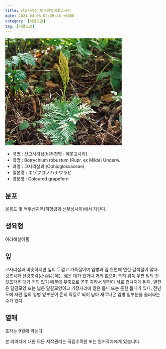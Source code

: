 ```yaml
---
title: 산고사리삼_비추천명메꽃고사리
date: 2024-04-06 02:39:46 +0800
category: [식물도감]
tag: [식물도감]
---
```




![산고사리삼[비추천명 : 메꽃고사리]](/assets/img/fileUpload/plants/basic/Ophioglossaceae/Botrychium/340/340_1_th2.jpg)
- 국명 : 산고사리삼[비추천명 : 메꽃고사리]
- 학명 : Botrychium robustum (Rupr. ex Milde) Underw.
- 과명 : 고사리삼과 (Ophioglossaceae)
- 일본명 : エゾフユノハナワラビ
- 영문명 : Coloured grapefern


## 분포
울릉도 및 백두산지역(허항령과 신무성사이)에서 자란다.
## 생육형
여러해살이풀
## 잎
고사리삼과 비슷하지만 잎이 두껍고 가죽질이며 엽병과 잎 뒷면에 연한 갈색털이 많다. 깃조각과 잔깃조각(小羽片)에는 짧은 대가 있거나 거의 없으며 특히 위쪽 우편 밑의 잔깃조각은 대가 거의 없기 때문에 우축으로 곧추 자라서 열편이 서로 겹쳐지게 된다. 열편은 달걀모양 또는 넓은 달걀모양이고 가장자리에 얕은 톱니 또는 둔한 톱니가 있다. 전년도에 자란 잎의 엽병 밑부분이 흔히 막질로 되어 남아 새로나온 엽병 밑부분을 둘러싸는 수가 있다.
## 열매
포자는 9월에 익는다.






본 데이터에 대한 모든 저작권리는 국립수목원 또는 원저작자에게 있습니다.
